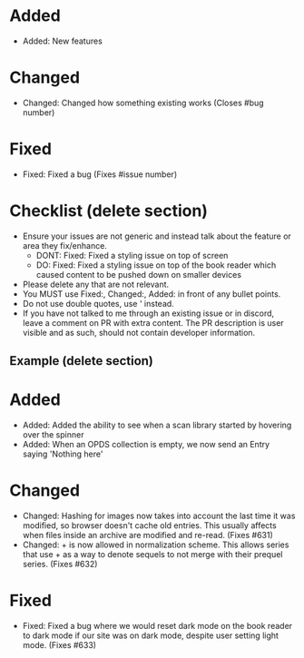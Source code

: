 # Added
- Added: New features 

# Changed
- Changed: Changed how something existing works (Closes #bug number)

# Fixed
- Fixed: Fixed a bug (Fixes #issue number)


# Checklist (delete section)
- Ensure your issues are not generic and instead talk about the feature or area they fix/enhance.
  - DONT: Fixed: Fixed a styling issue on top of screen
  - DO: Fixed: Fixed a styling issue on top of the book reader which caused content to be pushed down on smaller devices
- Please delete any that are not relevant. 
- You MUST use Fixed:, Changed:, Added: in front of any bullet points. 
- Do not use double quotes, use ' instead. 
- If you have not talked to me through an existing issue or in discord, leave a comment on PR with extra content. The PR description is user visible and as such, should not contain developer information.

## Example (delete section)

# Added
- Added: Added the ability to see when a scan library started by hovering over the spinner
- Added: When an OPDS collection is empty, we now send an Entry saying 'Nothing here'

# Changed
- Changed: Hashing for images now takes into account the last time it was modified, so browser doesn't cache old entries. This usually affects when files inside an archive are modified and re-read. (Fixes #631)
- Changed: + is now allowed in normalization scheme. This allows series that use + as a way to denote sequels to not merge with their prequel series. (Fixes #632)

# Fixed
- Fixed: Fixed a bug where we would reset dark mode on the book reader to dark mode if our site was on dark mode, despite user setting light mode. (Fixes #633)
